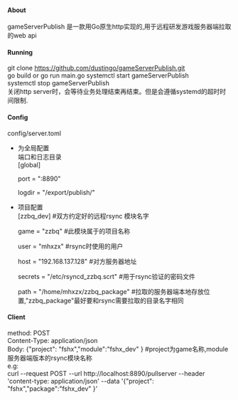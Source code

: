 #### About
gameServerPublish 是一款用Go原生http实现的,用于远程研发游戏服务器端拉取的web api

#### Running
git clone https://github.com/dustingo/gameServerPublish.git  
go build or go run main.go
systemctl start gameServerPublish  
systemctl stop gameServerPublish  
关闭http server时，会等待业务处理结束再结束。但是会遵循systemd的超时时间限制.
#### Config
config/server.toml
- 为全局配置 \
  端口和日志目录  
  [global]

  port = ":8890"

  logdir = "/export/publish/"

- 项目配置 \
  [zzbq_dev] #双方约定好的远程rsync 模块名字

  game = "zzbq" #此模块属于的项目名称

  user = "mhxzx" #rsync时使用的用户

  host = "192.168.137.128" #对方服务器地址

  secrets = "/etc/rsyncd_zzbq.scrt" #用于rsync验证的密码文件

  path = "/home/mhxzx/zzbq_package" #拉取的服务器端本地存放位置,"zzbq_package"最好要和rsync需要拉取的目录名字相同

#### Client
method: POST  
Content-Type: application/json  
Body: {"project": "fshx","module":"fshx_dev" } #project为game名称,module 服务器端版本的rsync模块名称  
e.g:  
curl --request POST   --url http://localhost:8890/pullserver   --header 'content-type: application/json'    --data '{"project": "fshx","package":"fshx_dev" }'

